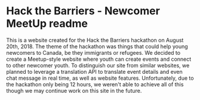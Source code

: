 # Hack the Barriers - Newcomer MeetUp readme

This is a website created for the Hack the Barriers hackathon on August 20th, 2018. The theme of the hackathon was things that could help
young newcomers to Canada, be they immigrants or refugees. We decided to create a Meetup-style website where youth can create events and 
connect to other newcomer youth. To distinguish our site from similar websites, we planned to leverage a translation API to translate
event details and even chat message in real time, as well as website features. Unfortunately, due to the hackathon only being 12 hours, we 
weren't able to achieve all of this though we may continue work on this site in the future. 
